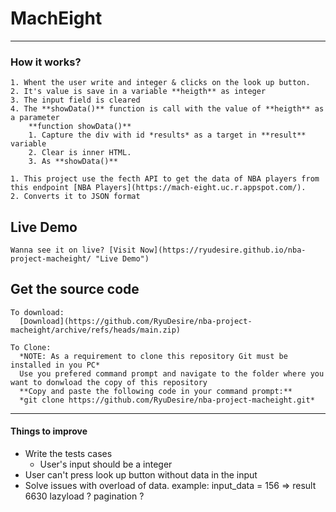 # MachEight
---
### How it works?

    1. Whent the user write and integer & clicks on the look up button.
    2. It's value is save in a variable **heigth** as integer
    3. The input field is cleared
    4. The **showData()** function is call with the value of **heigth** as a parameter 
        **function showData()**
        1. Capture the div with id *results* as a target in **result** variable
        2. Clear is inner HTML.
        3. As **showData()** 

    1. This project use the fecth API to get the data of NBA players from this endpoint [NBA Players](https://mach-eight.uc.r.appspot.com/).
    2. Converts it to JSON format


## Live Demo

    Wanna see it on live? [Visit Now](https://ryudesire.github.io/nba-project-macheight/ "Live Demo")

## Get the source code

    To download:
      [Download](https://github.com/RyuDesire/nba-project-macheight/archive/refs/heads/main.zip)
    
    To Clone:
      *NOTE: As a requirement to clone this repository Git must be installed in you PC*
      Use you prefered command prompt and navigate to the folder where you want to donwload the copy of this repository
      **Copy and paste the following code in your command prompt:**
      *git clone https://github.com/RyuDesire/nba-project-macheight.git*

---
#### Things to improve
   * Write the tests cases
      * User's input should be a integer
   * User can't press look up button without data in the input
   * Solve issues with overload of data. example: input_data = 156 => result 6630
      lazyload ? pagination ?